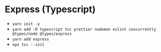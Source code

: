 # Express (Typescript)
- `yarn init -y`
- `yarn add -D typescript tsc prettier nodemon eslint concurrently @types/node @types/express`
- `yarn add express`
- `npx tsc --init`

